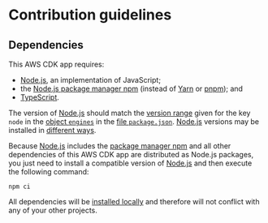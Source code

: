 # Contribution guidelines

## Dependencies

This AWS CDK app requires:

- [Node.js][], an implementation of JavaScript;
- the [Node.js package manager npm][npm CLI] (instead of [Yarn][] or [pnpm][]); and
- [TypeScript][].

The version of [Node.js][] should match the [version range][npm version ranges] given for the key `node` in the [object `engines`][package.json engines] in the [file `package.json`](./package.json).
[Node.js][] versions may be installed in [different ways][Node.js installation].

Because [Node.js][] includes the [package manager npm][npm CLI] and all other dependencies of this AWS CDK app are distributed as Node.js packages,
you just need to install a compatible version of [Node.js][] and then execute the following command:

```
npm ci
```

All dependencies will be [installed locally][npm install local] and therefore will not conflict with any of your other projects.


[Node.js installation]: https://docs.npmjs.com/downloading-and-installing-node-js-and-npm
[Node.js]: https://www.nodejs.org/
[npm CLI]: https://docs.npmjs.com/cli/v9/commands/npm
[npm install local]: https://docs.npmjs.com/downloading-and-installing-packages-locally
[npm version ranges]: https://github.com/npm/node-semver#ranges
[package.json engines]: https://docs.npmjs.com/cli/v9/configuring-npm/package-json#engines
[pnpm]: https://pnpm.io/
[TypeScript]: https://www.typescriptlang.org/
[Yarn]: https://yarnpkg.com/
